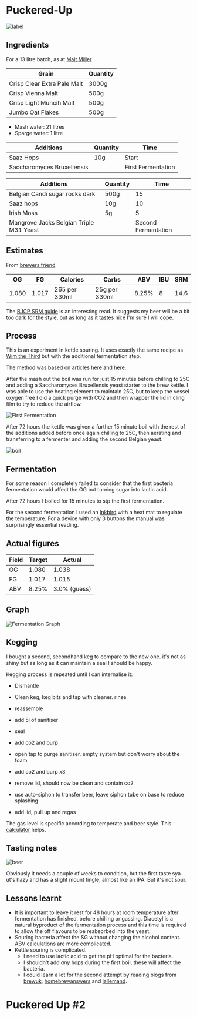 # Puckered-Up

![label](label.jpg)


## Ingredients

For a 13 litre batch, as at [Malt Miller](https://www.themaltmiller.co.uk/rg/?id=249291)

| Grain                          | Quantity |
| ------------------------------ | -------- |
| Crisp Clear Extra Pale Malt    | 3000g    |
| Crisp Vienna Malt              | 500g     |
| Crisp Light Muncih Malt        | 500g     |
| Jumbo Oat Flakes               | 500g     |

* Mash water: 21 litres
* Sparge water: 1 litre

| Additions                              | Quantity | Time         |
| -------------------------------------- | -------- | ------------ |
| Saaz Hops                              | 10g      | Start        |
| Saccharomyces Bruxellensis             |          | First Fermentation |

| Additions                              | Quantity | Time         |
| -------------------------------------- | -------- | ------------ |
| Belgian Candi sugar rocks dark         | 500g     | 15           |
| Saaz hops                              | 10g      | 10           |
| Irish Moss                             | 5g       | 5
| Mangrove Jacks Belgian Triple M31 Yeast |          | Second Fermentation |


## Estimates

From [brewers friend](https://www.brewersfriend.com)

| OG    | FG    | Calories     | Carbs         | ABV  | IBU  | SRM  |
| ----- | ----- | ------------ | ------------- |---- | ---- | ---- |
| 1.080 | 1.017 | 265 per 330ml | 25g per 330ml | 8.25% | 8   | 14.6   |

The [BJCP SRM guide](https://www.brewersfriend.com/2017/05/07/beer-styles-srm-color-chart-2017-update/) is an interesting read. It suggests my beer will be a bit too dark for the style, but as long as it tastes nice I'm sure I will cope.


## Process

This is an experiment in kettle souring. It uses exactly the same recipe as [Wim the Third](Wim-the-Third) but with the additional fermentation step.

The method was based on articles [here](https://www.brewuk.co.uk/blog/kettle-souring/) and [here](https://www.homebrewtalk.com/threads/kettle-sour-with-saccharomyces.593438/).

After the mash out the boil was run for just 15 minutes before chilling to 25C and adding a Saccharomyces Bruxellensis yeast starter to the brew kettle. I was able to use the heating element to maintain 25C, but to keep the vessel oxygen free I did a quick purge with CO2 and then wrapper the lid in cling film to try to reduce the airflow.

![First Fermentation](first_ferment.jpg)



After 72 hours the kettle was given a further 15 minute boil with the rest of the additions added before once again chilling to 25C, then aerating and transferring to a fermenter and adding the second Belgian yeast.

![boil](boil.jpg)
## Fermentation

For some reason I completely failed to consider that the first bacteria fermentation would affect the OG but turning sugar into lactic acid.

After 72 hours I boiled for 15 minutes to stp the first fermentation.

For the second fermentation I used an [Inkbird](https://inkbird.com/products/ibt-310t-b) with a heat mat to regulate the temperature. For a device with only 3 buttons the manual was surprisingly essential reading.

## Actual figures


| Field       | Target         | Actual |
| ----------- | ------------- | ---------- |
| OG          | 1.080      |1.038 |
| FG          | 1.017      |1.015|
| ABV         | 8.25%    |3.0% (guess)|

## Graph

![Fermentation Graph](graph.png)

## Kegging
I bought a second, secondhand keg to compare to the new one. it's not as shiny but as long as it can maintain a seal I should be happy.

Kegging process is repeated until I can internalise it:

* Dismantle

* Clean keg, keg bits and tap with cleaner. rinse

* reassemble

* add 5l of sanitiser
* seal
* add co2 and burp
* open tap to purge sanitiser. empty system but don't worry about the foam
* add co2 and burp x3
* remove lid, should now be clean and contain co2
* use auto-siphon to transfer beer, leave siphon tube on base to reduce splashing
* add lid, pull up and regas

The gas level is specific according to temperate and beer style. This [calculator](https://www.brewersfriend.com/keg-carbonation-calculator/  ) helps.

## Tasting notes

![beer](beer.jpg)

Obviously it needs a couple of weeks to condition, but the first taste sya ut's hazy and has a slight mount tingle, almost like an IPA. But it's not sour.

## Lessons learnt

* It is important to leave it rest for 48 hours at room temperature after fermentation has finished, before chilling or gassing. Diacetyl is a natural byproduct of the fermentation process and this time is required to allow the off flavours to be reabsorbed into the yeast.
* Souring bacteria affect the SG without changing the alcohol content. ABV calculations are more complicated.
* Kettle souring is complicated.
  * I need to use lactic acid to get the pH optimal for the bacteria.
  * I shouldn't add *any* hops during the first boil, these will affect the bacteria.
  * I could learn a lot for the second attempt by reading blogs from [brewuk](https://www.brewuk.co.uk/blog/kettle-souring/), [homebrewanswers](https://homebrewanswers.com/kettle-sour-brewing/) and [lallemand](https://www.lallemandbrewing.com/docs/products/bp/BEST-PRACTICES_KETTLESOUR_DIGITAL.pdf).


# Puckered Up #2
